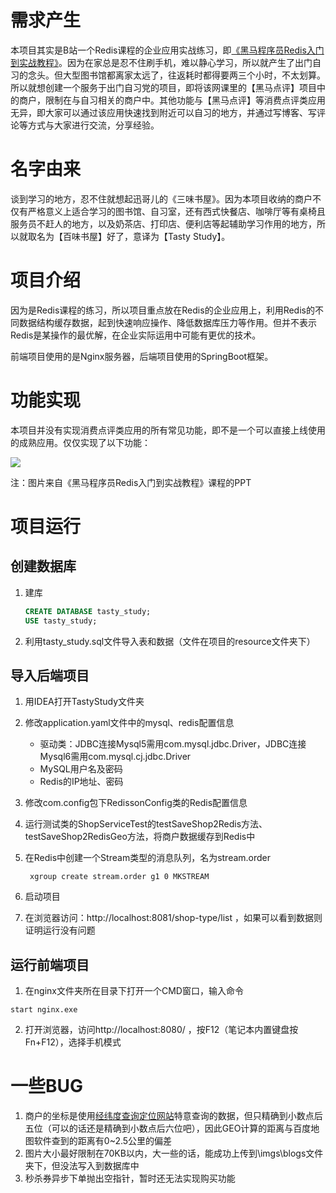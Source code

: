 # 需求产生

本项目其实是B站一个Redis课程的企业应用实战练习，即[《黑马程序员Redis入门到实战教程》](https://www.bilibili.com/video/BV1cr4y1671t)。因为在家总是忍不住刷手机，难以静心学习，所以就产生了出门自习的念头。但大型图书馆都离家太远了，往返耗时都得要两三个小时，不太划算。所以就想创建一个服务于出门自习党的项目，即将该网课里的【黑马点评】项目中的商户，限制在与自习相关的商户中。其他功能与【黑马点评】等消费点评类应用无异，即大家可以通过该应用快速找到附近可以自习的地方，并通过写博客、写评论等方式与大家进行交流，分享经验。

# 名字由来

谈到学习的地方，忍不住就想起迅哥儿的《三味书屋》。因为本项目收纳的商户不仅有严格意义上适合学习的图书馆、自习室，还有西式快餐店、咖啡厅等有桌椅且服务员不赶人的地方，以及奶茶店、打印店、便利店等起辅助学习作用的地方，所以就取名为【百味书屋】好了，意译为【Tasty Study】。

# 项目介绍

因为是Redis课程的练习，所以项目重点放在Redis的企业应用上，利用Redis的不同数据结构缓存数据，起到快速响应操作、降低数据库压力等作用。但并不表示Redis是某操作的最优解，在企业实际运用中可能有更优的技术。

前端项目使用的是Nginx服务器，后端项目使用的SpringBoot框架。

# 功能实现

本项目并没有实现消费点评类应用的所有常见功能，即不是一个可以直接上线使用的成熟应用。仅仅实现了以下功能：

![](E:\MyProgramming\TastyStudy\功能实现.png)

注：图片来自《黑马程序员Redis入门到实战教程》课程的PPT

# 项目运行

## 创建数据库

1. 建库

   ```sql
   CREATE DATABASE tasty_study;
   USE tasty_study;
   ```

2. 利用tasty_study.sql文件导入表和数据（文件在项目的resource文件夹下）

## 导入后端项目

1. 用IDEA打开TastyStudy文件夹

2. 修改application.yaml文件中的mysql、redis配置信息

   * 驱动类：JDBC连接Mysql5需用com.mysql.jdbc.Driver，JDBC连接Mysql6需用com.mysql.cj.jdbc.Driver
   * MySQL用户名及密码
   * Redis的IP地址、密码

3. 修改com.config包下RedissonConfig类的Redis配置信息

4. 运行测试类的ShopServiceTest的testSaveShop2Redis方法、testSaveShop2RedisGeo方法，将商户数据缓存到Redis中

5. 在Redis中创建一个Stream类型的消息队列，名为stream.order

   ```
    xgroup create stream.order g1 0 MKSTREAM
   ```

6. 启动项目

7. 在浏览器访问：http://localhost:8081/shop-type/list ，如果可以看到数据则证明运行没有问题

## 运行前端项目

1. 在nginx文件夹所在目录下打开一个CMD窗口，输入命令

```
start nginx.exe
```

2. 打开浏览器，访问http://localhost:8080/ ，按F12（笔记本内置键盘按Fn+F12），选择手机模式

# 一些BUG

1. 商户的坐标是使用[经纬度查询定位网站](http://jingweidu.757dy.com/)特意查询的数据，但只精确到小数点后五位（可以的话还是精确到小数点后六位吧），因此GEO计算的距离与百度地图软件查到的距离有0~2.5公里的偏差
2. 图片大小最好限制在70KB以内，大一些的话，能成功上传到\imgs\blogs文件夹下，但没法写入到数据库中
3. 秒杀券异步下单抛出空指针，暂时还无法实现购买功能
